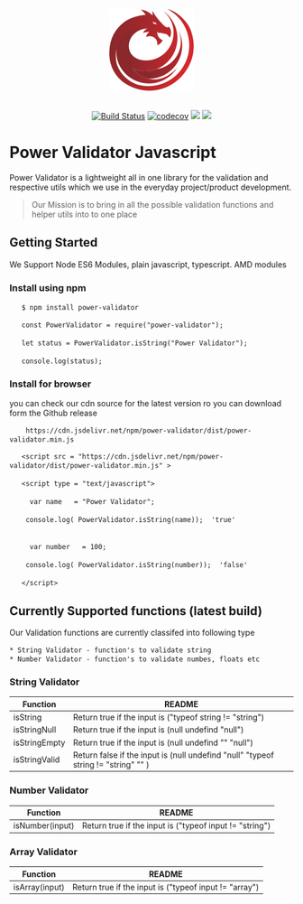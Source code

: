 
<div align="center">

![Power Validator](https://raw.githubusercontent.com/PowerValidator/power-validator-javascript/master/power-validator-logo.png)
<br><br>

[![Build Status](https://travis-ci.com/PowerValidator/power-validator-javascript.svg?branch=master)](https://travis-ci.com/PowerValidator/power-validator-javascript) [![codecov](https://codecov.io/gh/PowerValidator/power-validator-javascript/branch/master/graph/badge.svg)](https://codecov.io/gh/PowerValidator/power-validator-javascript) ![](https://img.shields.io/npm/dt/power-validator.svg?label=npm%20downloads&style=flat) 
[![](https://data.jsdelivr.com/v1/package/npm/power-validator/badge)](https://www.jsdelivr.com/package/npm/power-validator)

</div>

# Power Validator Javascript 

Power Validator is a lightweight all in one library for the validation and respective utils which we use in the everyday project/product development. 

> Our Mission is to bring in all the possible validation functions and helper utils into to one place


## Getting Started 

We Support Node ES6 Modules, plain javascript, typescript. AMD modules

### Install using npm 

```sh
   $ npm install power-validator
```

```
   const PowerValidator = require("power-validator");

   let status = PowerValidator.isString("Power Validator");

   console.log(status);
```

### Install for browser 

you can  check our cdn source for the latest version ro you can download form the Github release 

```
    https://cdn.jsdelivr.net/npm/power-validator/dist/power-validator.min.js
```

```
   <script src = "https://cdn.jsdelivr.net/npm/power-validator/dist/power-validator.min.js" >

   <script type = "text/javascript">

     var name   = "Power Validator";

    console.log( PowerValidator.isString(name));  'true'


     var number   = 100;

    console.log( PowerValidator.isString(number));  'false'

   </script>
```


## Currently Supported functions (latest build)

Our Validation functions are currently classifed into following type 

    * String Validator - function's to validate string 
    * Number Validator - function's to validate numbes, floats etc 

### String Validator


| Function | README |
| ------ | ------ |
| isString | Return true if the input is ("typeof string != "string") |
| isStringNull | Return true if the input is (null  undefind  "null") |
| isStringEmpty |Return true if the input is (null  undefind  ""  "null") |
| isStringValid | Return false if the input is (null  undefind  "null"  "typeof string != "string"  "" ) |

### Number Validator


| Function | README |
| ------ | ------ |
| isNumber(input) | Return true if the input is ("typeof input != "string") |

### Array Validator


| Function | README |
| ------ | ------ |
| isArray(input) | Return true if the input is ("typeof input != "array") |
